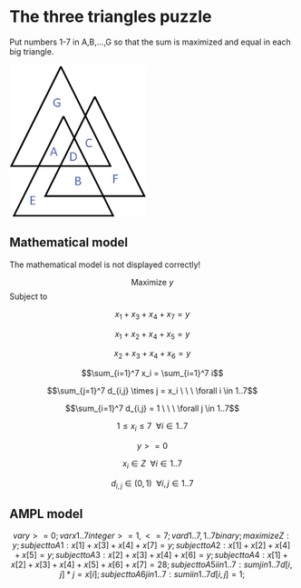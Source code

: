 # The three triangles puzzle
 Put numbers 1-7 in A,B,...,G so that the sum is maximized and equal in each big triangle.

![alt text](https://github.com/kjudom/Math_Puzzles/blob/main/Three_Triangles/3tri.png)



## Mathematical model
The mathematical model is not displayed correctly!

$$\mbox{Maximize  } y$$
Subject to

$$x_1 + x_3 + x_4 + x_7 = y$$

$$x_1 + x_2 + x_4 + x_5 = y$$

$$x_2 + x_3 + x_4 + x_6 = y$$

[//]: # ($$x_1 + x_2 + x_3 + x_4 + x_5 + x_6 + x_7 = 28$$)

$$\sum_{i=1}^7 x_i = \sum_{i=1}^7 i$$

$$\sum_{j=1}^7 d_{i,j} \times j = x_i \ \ \ \forall i \in 1..7$$

$$\sum_{i=1}^7 d_{i,j} = 1 \ \ \ \forall j \in 1..7$$

$$1 \le x_i \le 7  \ \ \forall i \in 1..7$$

$$ y >= 0$$

$$x_i \in Z \ \ \forall i \in 1..7$$

$$d_{i,j} \in (0,1) \ \ \forall i,j \in 1..7$$


## AMPL model
```math
var y >= 0;
var x{1..7} integer >= 1, <= 7;
var d{1..7,1..7} binary;

maximize Z: y;
subject to A1: x[1] + x[3] + x[4] + x[7] = y;
subject to A2: x[1] + x[2] + x[4] + x[5] = y;
subject to A3: x[2] + x[3] + x[4] + x[6] = y;
subject to A4: x[1] + x[2] + x[3] + x[4] + x[5] + x[6] + x[7] = 28;
subject to A5 {i in 1..7}: sum{j in 1..7} d[i,j] * j = x[i]; 
subject to A6 {j in 1..7}: sum{i in 1..7} d[i,j] = 1; 
```